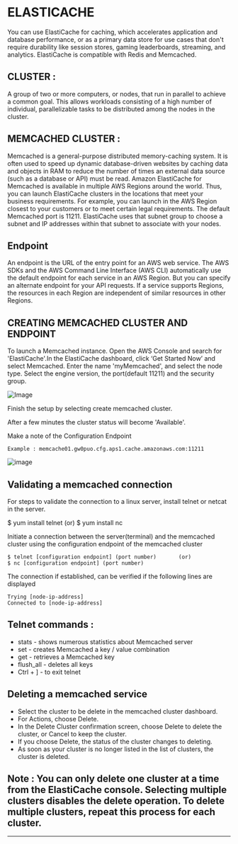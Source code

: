 # ELASTICACHE

You can use ElastiCache for caching, which accelerates application and database performance, or as a primary data store for use cases that don't require durability like session stores, gaming leaderboards, streaming, and analytics. ElastiCache is compatible with Redis and Memcached.

## CLUSTER : 

A group of two or more computers, or nodes, that run in parallel to achieve a common goal. This allows workloads consisting of a high number of individual, parallelizable tasks to be distributed among the nodes in the cluster.

## MEMCACHED CLUSTER : 

Memcached is a general-purpose distributed memory-caching system. It is often used to speed up dynamic database-driven websites by caching data and objects in RAM to reduce the number of times an external data source (such as a database or API) must be read. Amazon ElastiCache for Memcached is available in multiple AWS Regions around the world. Thus, you can launch ElastiCache clusters in the locations that meet your business requirements. For example, you can launch in the AWS Region closest to your customers or to meet certain legal requirements.
The default Memcached port is 11211. ElastiCache uses that subnet group to choose a subnet and IP addresses within that subnet to associate with your nodes.

## Endpoint
An endpoint is the URL of the entry point for an AWS web service. The AWS SDKs and the AWS Command Line Interface (AWS CLI) automatically use the default endpoint for each service in an AWS Region. But you can specify an alternate endpoint for your API requests.
If a service supports Regions, the resources in each Region are independent of similar resources in other Regions. 

## CREATING MEMCACHED CLUSTER AND ENDPOINT

To launch a Memcached instance. Open the AWS Console and search for 'ElastiCache'.In the ElastiCache dashboard, click ‘Get Started Now’ and select Memcached. Enter the name 'myMemcached', and select the node type. Select the engine version, the port(default 11211) and the security group. 

![Image](https://d1.awsstatic.com/elasticache/WordPressWithMemcached/ElastiCacheSetupRB.dd5224d0b40f6d9a81aa4f5b51f8baa59e77c63c.png)

Finish the setup by selecting create memcached cluster.

After a few minutes the cluster status will become 'Available'.

Make a note of the Configuration Endpoint 

    Example : memcache01.gw0puo.cfg.aps1.cache.amazonaws.com:11211

![image](https://d1.awsstatic.com/elasticache/WordPressWithMemcached/ElastiCacheRunningRB.99eb656e5c6b1d0c2cd1702e43943a348f384da2.png)


## Validating a memcached connection

For steps to validate the connection to a linux server, install telnet or netcat in the server.
   
   $ yum install telnet (or)
    $ yum install nc
    
Initiate a connection between the server(terminal) and the memcached cluster using the configuration endpoint of the memcached cluster

    $ telnet [configuration endpoint] (port number)       (or)
    $ nc [configuration endpoint] (port number)
    
The connection if established, can be verified if the following lines are displayed

    Trying [node-ip-address]
    Connected to [node-ip-address]
    
    
## Telnet commands :

- stats - shows numerous statistics about Memcached server
- set - creates Memcached a key / value combination
- get - retrieves a Memcached key
- flush_all - deletes all keys
- Ctrl + ] - to exit telnet


## Deleting a memcached service

- Select the cluster to be delete in the memcached cluster dashboard.
- For Actions, choose Delete.
- In the Delete Cluster confirmation screen, choose Delete to delete the cluster, or Cancel to keep the cluster.
- If you choose Delete, the status of the cluster changes to deleting.
- As soon as your cluster is no longer listed in the list of clusters, the cluster is deleted.


## Note : You can only delete one cluster at a time from the ElastiCache console. Selecting multiple clusters disables the delete operation. To delete multiple clusters, repeat this process for each cluster.

------------------------------------------------------------------------------------------------------------------------------------------------------------------













